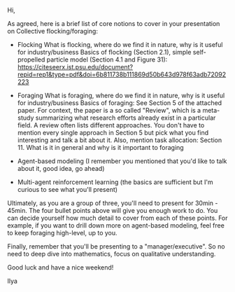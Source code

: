 Hi,

As agreed, here is a brief list of core notions to cover in your presentation on Collective flocking/foraging:
- Flocking
What is flocking, where do we find it in nature, why is it useful for industry/business
Basics of flocking (Section 2.1), simple self-propelled particle model (Section 4.1 and Figure 31): https://citeseerx.ist.psu.edu/document?repid=rep1&type=pdf&doi=6b811738b111869d50b643d978f63adb72092223

- Foraging
What is foraging, where do we find it in nature, why is it useful for industry/business
Basics of foraging: See Section 5 of the attached paper. For context, the paper is a so called "Review", which is a meta-study summarizing what research efforts already exist in a particular field. A review often lists different approaches. You don't have to mention every single approach in Section 5 but pick what you find interesting and talk a bit about it.
Also, mention task allocation: Section 11. What is it in general and why is it important to foraging

- Agent-based modeling (I remember you mentioned that you'd like to talk about it, good idea, go ahead)

- Multi-agent reinforcement learning (the basics are sufficient but I'm curious to see what you'll present)

Ultimately, as you are a group of three, you'll need to present for 30min - 45min. The four bullet points above will give you enough work to do. You can decide yourself how much detail to cover from each of these points. For example, if you want to drill down more on agent-based modeling, feel free to keep foraging high-level, up to you.

Finally, remember that you'll be presenting to a "manager/executive". So no need to deep dive into mathematics, focus on qualitative understanding.

Good luck and have a nice weekend!

Ilya
